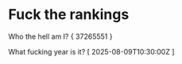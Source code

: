 # Fuck the rankings

Who the hell am I?
{ 37265551 }

What fucking year is it?
[ 2025-08-09T10:30:00Z ]
